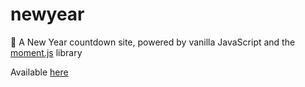 # newyear
🎉 A New Year countdown site, powered by vanilla JavaScript and the [moment.js](https://momentjs.com/) library

Available [here](https://szalovszky.com/newyear)
